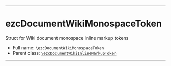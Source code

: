 ***

# ezcDocumentWikiMonospaceToken

Struct for Wiki document monospace inline markup tokens

* Full name: `\ezcDocumentWikiMonospaceToken`
* Parent class: [`\ezcDocumentWikiInlineMarkupToken`](./ezcDocumentWikiInlineMarkupToken.md)

***

